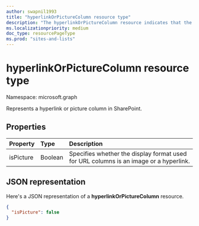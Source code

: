 ```yaml
---
author: swapnil1993
title: "hyperlinkOrPictureColumn resource type" 
description: "The hyperlinkOrPictureColumn resource indicates that the column contains URL data that can be an achortag or an image that serves as a hyperlink."
ms.localizationpriority: medium
doc_type: resourcePageType
ms.prod: "sites-and-lists"
---
```

# hyperlinkOrPictureColumn resource type

Namespace: microsoft.graph

Represents a hyperlink or picture column in SharePoint.

## Properties

| Property      | Type               | Description|
|:-------------------|:-------------------|:----------------------------------------------|
| isPicture       | Boolean             | Specifies whether the display format used for URL columns is an image or a hyperlink. |


## JSON representation

Here's a JSON representation of a **hyperlinkOrPictureColumn** resource.
<!-- { "blockType": "resource", "@odata.type": "microsoft.graph.hyperlinkOrPictureColumn" } -->

```json
{
  "isPicture": false
}
```
